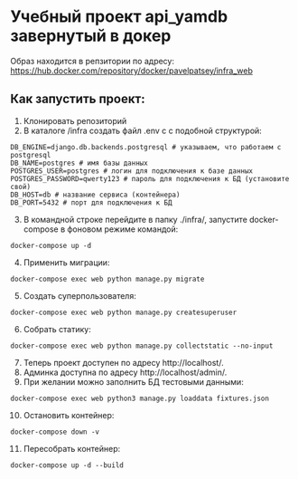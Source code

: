 # Учебный проект api_yamdb завернутый в докер

Образ находится в репзитории по адресу:
https://hub.docker.com/repository/docker/pavelpatsey/infra_web

## Как запустить проект:

1. Клонировать репозиторий
2. В каталоге /infra создать файл .env c с подобной структурой:
 ```
 DB_ENGINE=django.db.backends.postgresql # указываем, что работаем с postgresql
DB_NAME=postgres # имя базы данных
POSTGRES_USER=postgres # логин для подключения к базе данных
POSTGRES_PASSWORD=qwerty123 # пароль для подключения к БД (установите свой)
DB_HOST=db # название сервиса (контейнера)
DB_PORT=5432 # порт для подключения к БД
 ```
3. В командной строке перейдите в папку ./infra/, запустите docker-compose в фоновом режиме командой:
```
docker-compose up -d
```
4. Применить миграции:
```
docker-compose exec web python manage.py migrate

```
5. Создать суперпользователя:
```
docker-compose exec web python manage.py createsuperuser

```
6. Собрать статику:
```
docker-compose exec web python manage.py collectstatic --no-input 

```
7. Теперь проект доступен по адресу http://localhost/.
8. Админка доступна по адресу http://localhost/admin/.
9. При желании можно заполнить БД тестовыми данными:

```
docker-compose exec web python3 manage.py loaddata fixtures.json
```

10. Остановить контейнер:
```
docker-compose down -v
```
11. Пересобрать контейнер:
```
docker-compose up -d --build
```
